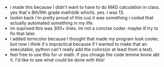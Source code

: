 - i made this because I didn't want to have to do MAD calculation in class. yes that's 8th/9th grade math(idk which). yes. i was 13.
- lookin back i'm pretty proud of this cuz it was something i coded that actually automated something in my life.
- im suprised this was 300+ lines. im not a concise coder. maybe ill try to fix that later. 
- i added termcolor because I thought that made my program look cooler, but now i think it's impractical because if I wanted to make that an executable, python can't 
really add the colors(or at least from a test). 
- feel free to use this for ur math. if you chnage the code lemme know abt it. I'd like to see what could be done with this!
